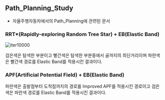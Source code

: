 ## Path_Planning_Study
- 자율주행자동차에서의 Path_Planning에 관련된 문서





### RRT*(Rapidly-exploring Random Tree Star) + EB(Elastic Band)



![iter10000](https://user-images.githubusercontent.com/88701811/220271190-04eb70b8-8d1c-4701-97c1-4fdc23c234dd.png)



검은색은 탐색한 부분이고 빨간색은 탐색한 부분중에서 골까지의 최단거리이며 파란색은 빨간색 경로를 Elastic Band를 적용시킨 결과이다.



### APF(Artificial Potential Field) + EB(Elastic Band)


파란색은 출발점부터 도착점까지의 경로를 Improved APF를 적용시킨 경로이고 검은색은 파란색 경로를 Elastic Band를 적용시킨 결과이다.
